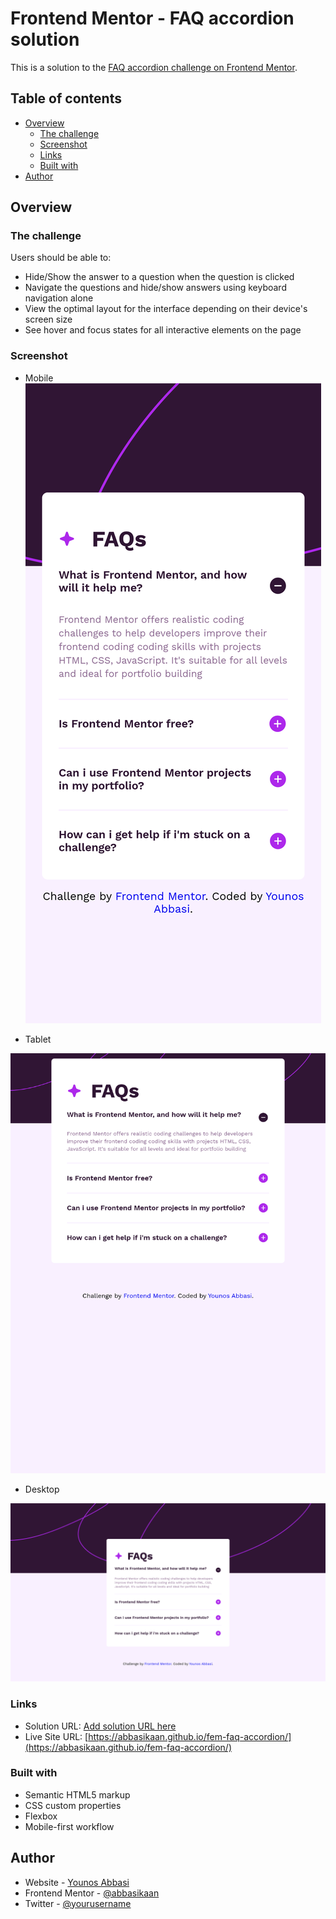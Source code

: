 # Frontend Mentor - FAQ accordion solution

This is a solution to the [FAQ accordion challenge on Frontend Mentor](https://www.frontendmentor.io/challenges/faq-accordion-wyfFdeBwBz).

## Table of contents

-   [Overview](#overview)
    -   [The challenge](#the-challenge)
    -   [Screenshot](#screenshot)
    -   [Links](#links)
    -   [Built with](#built-with)
-   [Author](#author)

## Overview

### The challenge

Users should be able to:

-   Hide/Show the answer to a question when the question is clicked
-   Navigate the questions and hide/show answers using keyboard navigation alone
-   View the optimal layout for the interface depending on their device's screen size
-   See hover and focus states for all interactive elements on the page

### Screenshot
 - Mobile
![](./assets/images/Screen%20Shot%20mobile.png)

 - Tablet

![](./assets/images/Screen%20Shot%20tablet.png)

 - Desktop

![](./assets/images/Screenshot%20desktop.png)

### Links

-   Solution URL: [Add solution URL here](https://your-solution-url.com)
-   Live Site URL: [https://abbasikaan.github.io/fem-faq-accordion/](https://abbasikaan.github.io/fem-faq-accordion/)

### Built with

-   Semantic HTML5 markup
-   CSS custom properties
-   Flexbox
-   Mobile-first workflow

## Author

-   Website - [Younos Abbasi](https://www.your-site.com)
-   Frontend Mentor - [@abbasikaan](https://www.frontendmentor.io/profile/abbasikaan)
-   Twitter - [@yourusername](https://www.twitter.com/yourusername)
